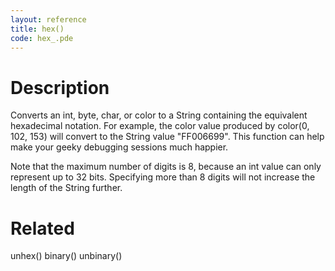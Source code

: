 ```yaml
---
layout: reference
title: hex()
code: hex_.pde
---
```


# Description

Converts an int, byte, char, or color to a String containing the equivalent hexadecimal notation. For example, the color value produced by color(0, 102, 153) will convert to the String value "FF006699". This function can help make your geeky debugging sessions much happier.

Note that the maximum number of digits is 8, because an int value can only represent up to 32 bits. Specifying more than 8 digits will not increase the length of the String further.

# Related

unhex()
binary()
unbinary()
